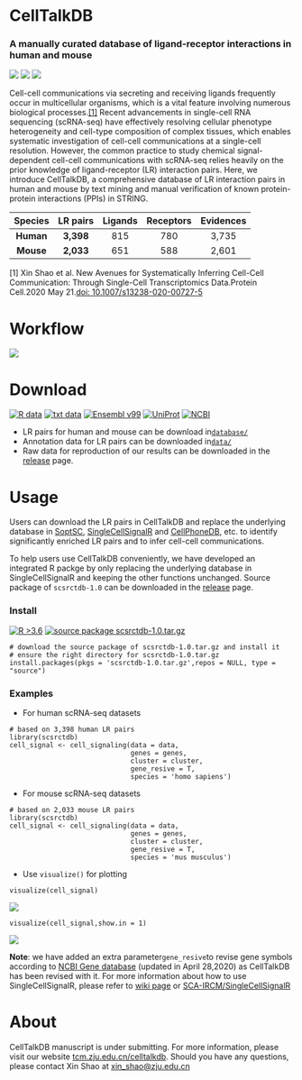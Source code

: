 # CellTalkDB

### A manually curated database of ligand-receptor interactions in human and mouse

<img src='https://img.shields.io/badge/ligand--receptor-database-brightgreen'> <img src='https://img.shields.io/badge/human-3%2C398-orange'> <img src='https://img.shields.io/badge/mouse-2%2C033-blue'> 

Cell-cell communications via secreting and receiving ligands frequently occur in multicellular organisms, which is a vital feature involving numerous biological processes.[[1]](https://pubmed.ncbi.nlm.nih.gov/32435978/) Recent advancements in single-cell RNA sequencing (scRNA-seq) have effectively resolving cellular phenotype heterogeneity and cell-type composition of complex tissues, which enables systematic investigation of cell-cell communications at a single-cell resolution. However, the common practice to study chemical signal-dependent cell-cell communications with scRNA-seq relies heavily on the prior knowledge of ligand-receptor (LR) interaction pairs. Here, we introduce CellTalkDB, a comprehensive database of LR interaction pairs in human and mouse by text mining and manual verification of known protein-protein interactions (PPIs) in STRING.

|Species  |LR pairs|Ligands|Receptors|Evidences|
|:---:    |:---:   |:---:  | :---:   | :---:   |
|__Human__| __3,398__  |815    |780      |3,735    |
|__Mouse__| __2,033__  |651     |588     |2,601    |

[1] Xin Shao et al. New Avenues for Systematically Inferring Cell-Cell Communication: Through Single-Cell Transcriptomics Data.Protein Cell.2020 May 21.[doi: 10.1007/s13238-020-00727-5](https://link.springer.com/article/10.1007/s13238-020-00727-5)

# Workflow
<img src='https://github.com/ZJUFanLab/CellTalkDB/blob/master/img/curation.svg'>

# Download
[![R data](https://img.shields.io/badge/R-data-blueviolet)](https://github.com/ZJUFanLab/CellTalkDB/tree/master/database) [![txt data](https://img.shields.io/badge/txt-data-ff69b4.svg)](http://tcm.zju.edu.cn/celltalkdb) [![Ensembl v99](https://img.shields.io/badge/Ensembl-v99-brightgreen)](http://www.ensembl.org) [![UniProt](https://img.shields.io/badge/UniProt-2020__03-yellowgreen)](https://www.uniprot.org/) [![NCBI](https://img.shields.io/badge/NCBI-2020--04--28-orange)](https://www.ncbi.nlm.nih.gov/)

- LR pairs for human and mouse can be download in[`database/`](https://github.com/ZJUFanLab/CellTalkDB/tree/master/database) 
- Annotation data for LR pairs can be downloaded in[`data/`](https://github.com/ZJUFanLab/CellTalkDB/tree/master/data)
- Raw data for reproduction of our results can be downloaded in the [release](https://github.com/ZJUFanLab/CellTalkDB/releases) page.

# Usage
Users can download the LR pairs in CellTalkDB and replace the underlying database in [SoptSC](https://github.com/mkarikom/RSoptSC), [SingleCellSignalR](https://github.com/SCA-IRCM/SingleCellSignalR_v1) and [CellPhoneDB](https://github.com/Teichlab/cellphonedb), etc. to identify significantly enriched LR pairs and to infer cell-cell communications. 

To help users use CellTalkDB conveniently, we have developed an integrated R packge by only replacing the underlying database in SingleCellSignalR and keeping the other functions unchanged. Source package of `scsrctdb-1.0` can be downloaded in the [release](https://github.com/ZJUFanLab/CellTalkDB/releases) page.

### Install
[![R >3.6](https://img.shields.io/badge/R-%3E3.6-brightgreen)](https://github.com/ZJUFanLab/CellTalkDB/releases) [![source package scsrctdb-1.0.tar.gz](https://img.shields.io/badge/source%20package-scsrctdb--1.0.tar.gz-blue)](https://github.com/ZJUFanLab/CellTalkDB/releases)

```
# download the source package of scsrctdb-1.0.tar.gz and install it
# ensure the right directory for scsrctdb-1.0.tar.gz
install.packages(pkgs = 'scsrctdb-1.0.tar.gz',repos = NULL, type = "source")
```

### Examples

- For human scRNA-seq datasets
```
# based on 3,398 human LR pairs
library(scsrctdb)
cell_signal <- cell_signaling(data = data,
                              genes = genes,
                              cluster = cluster,
                              gene_resive = T,
                              species = 'homo sapiens')
```

- For mouse scRNA-seq datasets
```
# based on 2,033 mouse LR pairs
library(scsrctdb)
cell_signal <- cell_signaling(data = data,
                              genes = genes,
                              cluster = cluster,
                              gene_resive = T,
                              species = 'mus musculus')
```

- Use `visualize()` for plotting
```
visualize(cell_signal)
```
<img src='https://github.com/ZJUFanLab/CellTalkDB/blob/master/img/Fig1.png'>

```
visualize(cell_signal,show.in = 1)
```
<img src='https://github.com/ZJUFanLab/CellTalkDB/blob/master/img/Fig2.png'>

__Note__: we have added an extra parameter`gene_resive`to revise gene symbols according to [NCBI Gene database](https://www.ncbi.nlm.nih.gov/gene) (updated in April 28,2020) as CellTalkDB has been revised with it. For more information about how to use SingleCellSignalR, please refer to [wiki page](https://github.com/ZJUFanLab/CellTalkDB/wiki/SCSR_UsersGuide) or  [SCA-IRCM/SingleCellSignalR](https://github.com/SCA-IRCM/SingleCellSignalR_v1)




# About

CellTalkDB manuscript is under submitting. For more information, please visit our website [tcm.zju.edu.cn/celltalkdb](http://tcm.zju.edu.cn/celltalkdb/). Should you have any questions, please contact Xin Shao at xin_shao@zju.edu.cn
